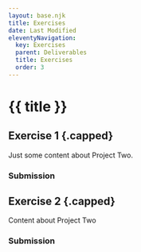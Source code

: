 ```yaml
---
layout: base.njk
title: Exercises
date: Last Modified
eleventyNavigation:
  key: Exercises
  parent: Deliverables
  title: Exercises
  order: 3
---
```


# {{ title }}

## Exercise 1 {.capped}

Just some content about Project Two.

### Submission

## Exercise 2 {.capped}

Content about Project Two

### Submission
